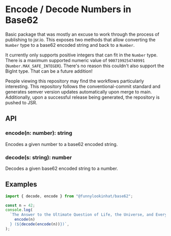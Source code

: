 # Encode / Decode Numbers in Base62

Basic package that was mostly an excuse to work through the process of
publishing to jsr.io. This exposes two methods that allow converting the
`Number` type to a base62 encoded string and back to a `Number`.

It currently only supports positive integers that can fit in the `Number` type.
There is a maximum supported numeric value of `9007199254740991`
(`Number.MAX_SAFE_INTEGER`). There's no reason this couldn't also support the
BigInt type. That can be a future addition!

People viewing this repository may find the workflows particularly interesting.
This repository follows the conventional-commit standard and generates semver
version updates automatically upon merge to main. Additionally, upon a
successful release being generated, the repository is pushed to JSR.

## API

### encode(n: number): string

Encodes a given number to a base62 encoded string.

### decode(s: string): number

Decodes a given base62 encoded string to a number.

## Examples

```javascript
import { decode, encode } from "@funnylookinhat/base62";

const n = 42;
console.log(
  `The Answer to the Ultimate Question of Life, the Universe, and Everything is ${
    encode(n)
  } (${decode(encode(n))})`,
);
```
